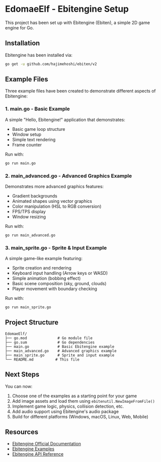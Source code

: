 # EdomaeElf - Ebitengine Setup

This project has been set up with Ebitengine (Ebiten), a simple 2D game engine for Go.

## Installation

Ebitengine has been installed via:
```bash
go get -u github.com/hajimehoshi/ebiten/v2
```

## Example Files

Three example files have been created to demonstrate different aspects of Ebitengine:

### 1. main.go - Basic Example
A simple "Hello, Ebitengine!" application that demonstrates:
- Basic game loop structure
- Window setup
- Simple text rendering
- Frame counter

Run with:
```bash
go run main.go
```

### 2. main_advanced.go - Advanced Graphics Example
Demonstrates more advanced graphics features:
- Gradient backgrounds
- Animated shapes using vector graphics
- Color manipulation (HSL to RGB conversion)
- FPS/TPS display
- Window resizing

Run with:
```bash
go run main_advanced.go
```

### 3. main_sprite.go - Sprite & Input Example
A simple game-like example featuring:
- Sprite creation and rendering
- Keyboard input handling (Arrow keys or WASD)
- Simple animation (bobbing effect)
- Basic scene composition (sky, ground, clouds)
- Player movement with boundary checking

Run with:
```bash
go run main_sprite.go
```

## Project Structure
```
EdomaeElf/
├── go.mod              # Go module file
├── go.sum              # Go dependencies
├── main.go             # Basic Ebitengine example
├── main_advanced.go    # Advanced graphics example
├── main_sprite.go      # Sprite and input example
└── README.md          # This file
```

## Next Steps
You can now:
1. Choose one of the examples as a starting point for your game
2. Add image assets and load them using `ebitenutil.NewImageFromFile()`
3. Implement game logic, physics, collision detection, etc.
4. Add audio support using Ebitengine's audio package
5. Build for different platforms (Windows, macOS, Linux, Web, Mobile)

## Resources
- [Ebitengine Official Documentation](https://ebitengine.org/)
- [Ebitengine Examples](https://github.com/hajimehoshi/ebiten/tree/main/examples)
- [Ebitengine API Reference](https://pkg.go.dev/github.com/hajimehoshi/ebiten/v2)